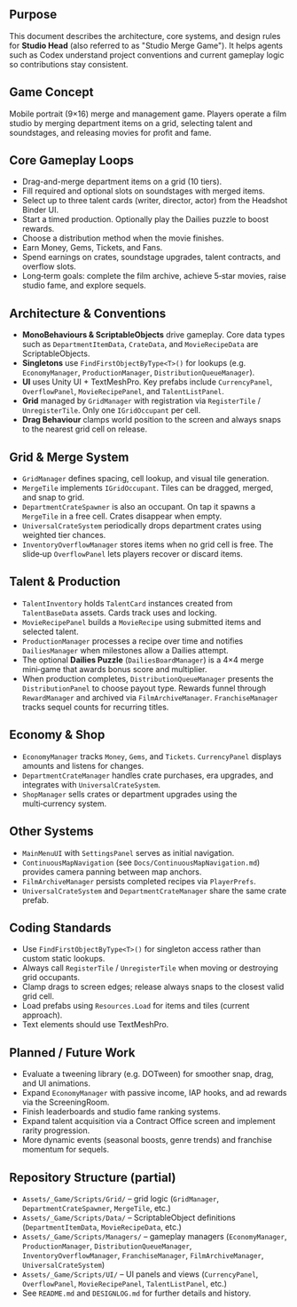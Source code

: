 Purpose
-------
This document describes the architecture, core systems, and design rules for **Studio Head** (also referred to as "Studio Merge Game").
It helps agents such as Codex understand project conventions and current gameplay logic so contributions stay consistent.

Game Concept
------------
Mobile portrait (9×16) merge and management game. Players operate a film studio by merging department items on a grid, selecting talent and soundstages, and releasing movies for profit and fame.

Core Gameplay Loops
-------------------
- Drag-and-merge department items on a grid (10 tiers).
- Fill required and optional slots on soundstages with merged items.
- Select up to three talent cards (writer, director, actor) from the Headshot Binder UI.
- Start a timed production. Optionally play the Dailies puzzle to boost rewards.
- Choose a distribution method when the movie finishes.
- Earn Money, Gems, Tickets, and Fans.
- Spend earnings on crates, soundstage upgrades, talent contracts, and overflow slots.
- Long‑term goals: complete the film archive, achieve 5‑star movies, raise studio fame, and explore sequels.

Architecture & Conventions
--------------------------
- **MonoBehaviours & ScriptableObjects** drive gameplay. Core data types such as `DepartmentItemData`, `CrateData`, and `MovieRecipeData` are ScriptableObjects.
- **Singletons** use `FindFirstObjectByType<T>()` for lookups (e.g. `EconomyManager`, `ProductionManager`, `DistributionQueueManager`).
- **UI** uses Unity UI + TextMeshPro. Key prefabs include `CurrencyPanel`, `OverflowPanel`, `MovieRecipePanel`, and `TalentListPanel`.
- **Grid** managed by `GridManager` with registration via `RegisterTile` / `UnregisterTile`. Only one `IGridOccupant` per cell.
- **Drag Behaviour** clamps world position to the screen and always snaps to the nearest grid cell on release.

Grid & Merge System
-------------------
- `GridManager` defines spacing, cell lookup, and visual tile generation.
- `MergeTile` implements `IGridOccupant`. Tiles can be dragged, merged, and snap to grid.
- `DepartmentCrateSpawner` is also an occupant. On tap it spawns a `MergeTile` in a free cell. Crates disappear when empty.
- `UniversalCrateSystem` periodically drops department crates using weighted tier chances.
- `InventoryOverflowManager` stores items when no grid cell is free. The slide‑up `OverflowPanel` lets players recover or discard items.

Talent & Production
-------------------
- `TalentInventory` holds `TalentCard` instances created from `TalentBaseData` assets. Cards track uses and locking.
- `MovieRecipePanel` builds a `MovieRecipe` using submitted items and selected talent.
- `ProductionManager` processes a recipe over time and notifies `DailiesManager` when milestones allow a Dailies attempt.
- The optional **Dailies Puzzle** (`DailiesBoardManager`) is a 4×4 merge mini‑game that awards bonus score and multiplier.
- When production completes, `DistributionQueueManager` presents the `DistributionPanel` to choose payout type. Rewards funnel through `RewardManager` and archived via `FilmArchiveManager`. `FranchiseManager` tracks sequel counts for recurring titles.

Economy & Shop
--------------
- `EconomyManager` tracks `Money`, `Gems`, and `Tickets`. `CurrencyPanel` displays amounts and listens for changes.
- `DepartmentCrateManager` handles crate purchases, era upgrades, and integrates with `UniversalCrateSystem`.
- `ShopManager` sells crates or department upgrades using the multi‑currency system.

Other Systems
-------------
- `MainMenuUI` with `SettingsPanel` serves as initial navigation.
- `ContinuousMapNavigation` (see `Docs/ContinuousMapNavigation.md`) provides camera panning between map anchors.
- `FilmArchiveManager` persists completed recipes via `PlayerPrefs`.
- `UniversalCrateSystem` and `DepartmentCrateManager` share the same crate prefab.

Coding Standards
----------------
- Use `FindFirstObjectByType<T>()` for singleton access rather than custom static lookups.
- Always call `RegisterTile` / `UnregisterTile` when moving or destroying grid occupants.
- Clamp drags to screen edges; release always snaps to the closest valid grid cell.
- Load prefabs using `Resources.Load` for items and tiles (current approach).
- Text elements should use TextMeshPro.

Planned / Future Work
---------------------
- Evaluate a tweening library (e.g. DOTween) for smoother snap, drag, and UI animations.
- Expand `EconomyManager` with passive income, IAP hooks, and ad rewards via the ScreeningRoom.
- Finish leaderboards and studio fame ranking systems.
- Expand talent acquisition via a Contract Office screen and implement rarity progression.
- More dynamic events (seasonal boosts, genre trends) and franchise momentum for sequels.

Repository Structure (partial)
------------------------------
- `Assets/_Game/Scripts/Grid/` – grid logic (`GridManager`, `DepartmentCrateSpawner`, `MergeTile`, etc.)
- `Assets/_Game/Scripts/Data/` – ScriptableObject definitions (`DepartmentItemData`, `MovieRecipeData`, etc.)
- `Assets/_Game/Scripts/Managers/` – gameplay managers (`EconomyManager`, `ProductionManager`, `DistributionQueueManager`, `InventoryOverflowManager`, `FranchiseManager`, `FilmArchiveManager`, `UniversalCrateSystem`)
- `Assets/_Game/Scripts/UI/` – UI panels and views (`CurrencyPanel`, `OverflowPanel`, `MovieRecipePanel`, `TalentListPanel`, etc.)
- See `README.md` and `DESIGNLOG.md` for further details and history.
